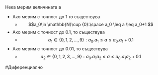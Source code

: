 
Нека мерим величината a
- Ако мерим с точност до 1 то съществува
	- $$a_0\in \mathbb{N}\cup {0}:\space a_0 \leq a \leq a_0+1 $$
- Ако мерим с точност до 0.1, то съществува 
	- $$a_1\in \{0,1,2,\dots,9\}: a_0.a_1\leq a \leq a_0.a_1+0.1$$
- Ако мерим с точност до 0.01, то съществува
	- $$a_2 \in \{0,1,2,3,\dots,9\}: a_0.a_1a_2\leq a \leq a_0.a_1a_2+0.1$$



#Диференциално